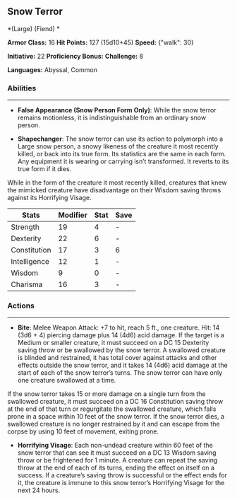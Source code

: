 ## Snow Terror
*(Large) (Fiend) *

**Armor Class:** 16
**Hit Points:** 127 (15d10+45)
**Speed:** {"walk": 30}

**Initiative:** 22
**Proficiency Bonus:**
**Challenge:** 8

**Languages:** Abyssal, Common

### Abilities
 --- 
- **False Appearance (Snow Person Form Only)**: While the snow terror remains motionless, it is indistinguishable from an ordinary snow person.

- **Shapechanger**: The snow terror can use its action to polymorph into a Large snow person, a snowy likeness of the creature it most recently killed, or back into its true form. Its statistics are the same in each form. Any equipment it is wearing or carrying isn’t transformed. It reverts to its true form if it dies.

While in the form of the creature it most recently killed, creatures that knew the mimicked creature have disadvantage on their Wisdom saving throws against its Horrifying Visage.



| Stats | Modifier | Stat | Save
| ---- | ---- | ---- | ---- |
| Strength | 19 | 4 | - |
| Dexterity | 22 | 6 | - |
| Constitution | 17 | 3 | 6 |
| Intelligence | 12 | 1 | - |
| Wisdom | 9 | 0 | - |
| Charisma | 16 | 3 | - |

### Actions
 --- 
- **Bite**: Melee Weapon Attack: +7 to hit, reach 5 ft., one creature. Hit: 14 (3d6 + 4) piercing damage plus 14 (4d6) acid damage. If the target is a Medium or smaller creature, it must succeed on a DC 15 Dexterity saving throw or be swallowed by the snow terror. A swallowed creature is blinded and restrained, it has total cover against attacks and other effects outside the snow terror, and it takes 14 (4d6) acid damage at the start of each of the snow terror’s turns. The snow terror can have only one creature swallowed at a time.

If the snow terror takes 15 or more damage on a single turn from the swallowed creature, it must succeed on a DC 16 Constitution saving throw at the end of that turn or regurgitate the swallowed creature, which falls prone in a space within 10 feet of the snow terror. If the snow terror dies, a swallowed creature is no longer restrained by it and can escape from the corpse by using 10 feet of movement, exiting prone.

- **Horrifying Visage**: Each non-undead creature within 60 feet of the snow terror that can see it must succeed on a DC 13 Wisdom saving throw or be frightened for 1 minute. A creature can repeat the saving throw at the end of each of its turns, ending the effect on itself on a success. If a creature’s saving throw is successful or the effect ends for it, the creature is immune to this snow terror’s Horrifying Visage for the next 24 hours.

